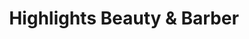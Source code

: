 ---
title: "Highlights Beauty & Barber"
url: /riverhead/highlights-beauty-and-barber/
shop: hairdresser
---